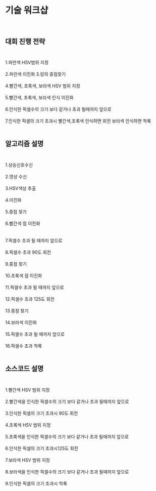 # 기술 워크샵 <br><br>
## 대회 진행 전략 <br><br>
1.파란색 HSV범위 지정 <br><br>
2.파란색 이진화 
3.링의 중점찾기 <br><br>
4.빨간색, 초록색, 보라색 HSV 범위 지정 <br><br>
5.빨간색, 초록색, 보라색 인식 이진화 <br><br>
6.인식한 픽셀수의 크기 보다 같거나 초과 될때까지 앞으로 <br><br>
7.인식한 픽셀의 크기 초과시 빨간색,초록색 인식하면 회전 보라색 인식하면 착륙 <br><br>
## 알고리즘 설명 <br><br>
1.상승신호수신 <br><br>
2.영상 수신 <br><br>
3.HSV색상 추출 <br><br>
4.이진화 <br><br>
5.중점 찾기 <br><br>
6.빨간색 점 이진화   <br><br>     
7.픽셀수 초과 될 때까지 앞으로 <br><br>
8.픽셀수 초과 90도 회전 <br><br>
9.중점 찾기 <br><br>
10.초록색 점 이진화 <br><br>
11.픽셀수 초과 될 때까지 앞으로 <br><br>
12.픽셀수 초과 125도 회전 <br><br>
13.중점 찾기 <br><br>
14.보라색 이진화 <br><br>
15.픽셀수 초과 될 때까지 앞으로 <br><br>
16.픽셀수 초과 착륙 <br><br>
## 소스코드 설명 <br><br>
1.빨간색 HSV 범위 지정 <br><br>
2.빨간색을 인식한 픽셀수의 크기 보다 같거나 초과 될때까지 앞으로 <br><br>
3.인식한 픽셀의 크기 초과시 90도 회전 <br><br>
4.초록색 HSV 범위 지정<br><br>
5.초록색을 인식한 픽셀수의 크기 보다 같거나 초과 될때까지 앞으로 <br><br>
6.인식한 픽셀의 크기 초과시125도 회전<br><br>
7.보라색 HSV 범위 지정 <br><br>
8.보라색을 인식한 픽셀수의 크기 보다 같거나 초과 될때까지 앞으로 <br><br>
9.인식한 픽셀의 크기 초과시 착륙 <br><br>
